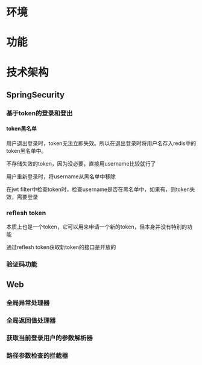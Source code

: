 # 环境

# 功能

# 技术架构

## SpringSecurity

### 基于token的登录和登出

#### token黑名单

用户退出登录时，token无法立即失效。所以在退出登录时将用户名存入redis中的token黑名单中。

不存储失效的token，因为没必要，直接用username比较就行了

用户重新登录时，将username从黑名单中移除

在jwt filter中检查token时，检查username是否在黑名单中，如果有，则token失效，需要登录

### reflesh token

本质上也是一个token，它可以用来申请一个新的token，但本身并没有特别的功能

通过reflesh token获取新token的接口是开放的

### 验证码功能

## Web

### 全局异常处理器

### 全局返回值处理器

### 获取当前登录用户的参数解析器

### 路径参数检查的拦截器